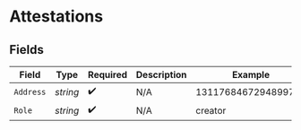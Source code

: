 # Attestations


## Fields

| Field               | Type                | Required            | Description         | Example             |
| ------------------- | ------------------- | ------------------- | ------------------- | ------------------- |
| `Address`           | *string*            | :heavy_check_mark:  | N/A                 | 1311768467294899700 |
| `Role`              | *string*            | :heavy_check_mark:  | N/A                 | creator             |